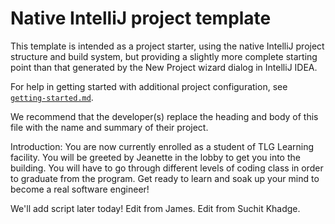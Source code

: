 # Native IntelliJ project template

This template is intended as a project starter, using the native IntelliJ project structure and build system, but providing a slightly more complete starting point than that generated by the New Project wizard dialog in IntelliJ IDEA.

For help in getting started with additional project configuration, see [`getting-started.md`](getting-started.md).

We recommend that the developer(s) replace the heading and body of this file with the name and summary of their project.

Introduction: You are now currently enrolled as a student of TLG Learning facility. You will be greeted by Jeanette in the lobby to get you into the building. You will have to go through different levels of coding class in order to graduate from the program. Get ready to learn and soak up your mind to become a real software engineer!


We'll add script later today!
Edit from James.
Edit from Suchit Khadge.

